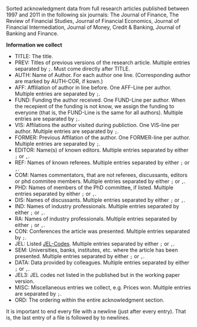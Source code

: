 Sorted acknowledgment data from full research articles published between 1997 and 2011 in the following six journals: The Journal of Finance, The Review of Financial Studies, Journal of Financial Economics, Journal of Financial Intermediation, Journal of Money, Credit & Banking, Journal of Banking and Finance.

**Information we collect**

* TITLE: The title.
* PREV: Titles of previous versions of the research article. Multiple entries separated by `;`. Must come directly after TITLE.
* AUTH: Name of Author. For each author one line. (Corresponding author are marked by AUTH-COR, if kown.)
* AFF: Affiliation of author in line before. One AFF-Line per author. Multiple entries are separated by `;`.
* FUND: Funding the author received. One FUND-Line per author. When the recepient of the funding is not know, we assign the funding to everyone (that is, the FUND-Line is the same for all authors). Multiple entries are separated by `;`.
* VIS: Affilations the author visited during publiction. One VIS-line per author. Multiple entries are separated by `;`.
* FORMER: Previous Affilation of the author. One FORMER-line per author. Multiple entries are separated by `;`.
* EDITOR: Name(s) of known editors. Multiple entries separated by either `;` or `,`.
* REF: Names of known referees. Multiple entries separated by either `;` or `,`.
* COM: Names commentators, that are not referees, discussants, editors or phd commitee members. Multiple entries separated by either `;` or `,`.
* PHD: Names of members of the PhD committee, if listed. Multiple entries separated by either `;` or `,`.
* DIS: Names of discussants. Multiple entries separated by either `;` or `,`.
* IND: Names of industry professionals. Multiple entries separated by either `;` or `,`.
* RA: Names of industry professionals. Multiple entries separated by either `;` or `,`.
* CON: Conferences the article was presented. Multiple entries separated by `;`.
* JEL: Listed [JEL-Codes](https://www.aeaweb.org/jel/guide/jel.php). Multiple entries separated by either `;` or `,`.
* SEM: Universities, banks, institutes, etc. where the article has been presented. Multiple entries separated by either `;` or `,`.
* DATA: Data provided by colleagues. Multiple entries separated by either `;` or `,`.
* JEL3: JEL codes not listed in the published but in the working paper version.
* MISC: Miscellaneous entries we collect, e.g. Prices won. Multiple entries are separated by `;`.
* ORD: The ordering within the entire acknowledgment section.

It is important to end every file with a newline (just after every entry). That is, the last entry of a file is followed by to newlines.
